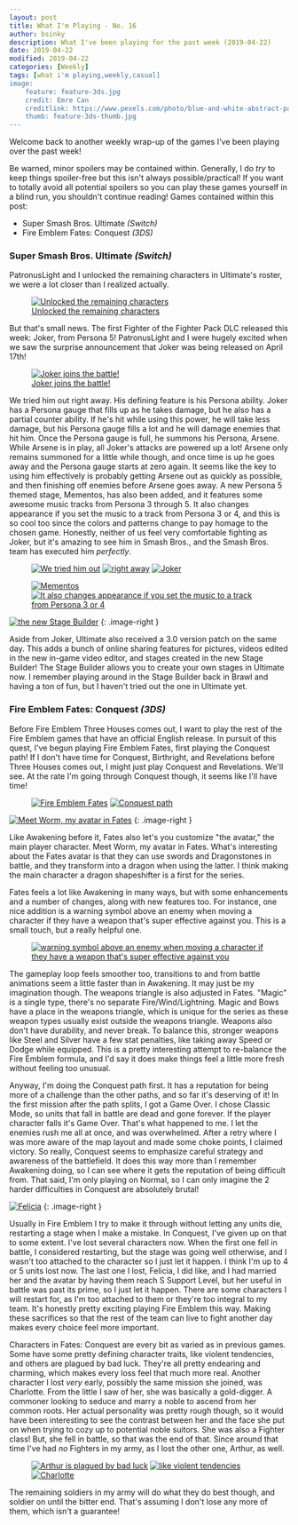 ```yaml
---
layout: post
title: What I'm Playing - No. 16
author: bsinky
description: What I've been playing for the past week (2019-04-22)
date: 2019-04-22
modified: 2019-04-22
categories: [Weekly]
tags: [what i'm playing,weekly,casual]
image:
    feature: feature-3ds.jpg
    credit: Emre Can
    creditlink: https://www.pexels.com/photo/blue-and-white-abstract-painting-2110951/
    thumb: feature-3ds-thumb.jpg
---
```


Welcome back to another weekly wrap-up of the games I've been playing over the
past week!

Be warned, minor spoilers may be contained within. Generally, I do *try* to keep
things spoiler-free but this isn't always possible/practical! If you want to
totally avoid all potential spoilers so you can play these games yourself in a
blind run, you shouldn't continue reading! Games contained within this post:

 - Super Smash Bros. Ultimate *(Switch)*
 - Fire Emblem Fates: Conquest *(3DS)*

<!--more-->

### Super Smash Bros. Ultimate *(Switch)*

PatronusLight and I unlocked the remaining characters in Ultimate's roster, we
were a lot closer than I realized actually.

<figure class="half center">
    <a href="https://i.imgur.com/Dc11Fan.jpg"><img src="https://i.imgur.com/Dc11Fanm.jpg" alt="Unlocked the remaining characters"/>
        <figcaption>Unlocked the remaining characters</figcaption>
    </a>
</figure>

But that's small news. The first Fighter of the Fighter Pack DLC released this
week: Joker, from Persona 5! PatronusLight and I were hugely excited when we saw
the surprise announcement that Joker was being released on April 17th!

<figure class="half center">
    <a href="https://i.imgur.com/OfMEfnI.jpg"><img src="https://i.imgur.com/OfMEfnIm.jpg" alt="Joker joins the battle!"/>
        <figcaption>Joker joins the battle!</figcaption>
    </a>
</figure>

We tried him out right away. His defining feature is his Persona ability. Joker
has a Persona gauge that fills up as he takes damage, but he also has a partial
counter ability. If he's hit while using this power, he will take less damage,
but his Persona gauge fills a lot and he will damage enemies that hit him. Once
the Persona gauge is full, he summons his Persona, Arsene. While Arsene is in
play, all Joker's attacks are powered up a lot! Arsene only remains summoned for
a little while though, and once time is up he goes away and the Persona gauge
starts at zero again. It seems like the key to using him effectively is probably
getting Arsene out as quickly as possible, and then finishing off enemies before
Arsene goes away. A new Persona 5 themed stage, Mementos, has also been added,
and it features some awesome music tracks from Persona 3 through 5. It also
changes appearance if you set the music to a track from Persona 3 or 4, and this
is so cool too since the colors and patterns change to pay homage to the chosen
game. Honestly, neither of us feel very comfortable fighting as Joker, but it's
amazing to see him in Smash Bros., and the Smash Bros. team has executed him
*perfectly*.

<figure class="third">
    <a href="https://i.imgur.com/O83aT5Z.jpg"><img src="https://i.imgur.com/O83aT5Zm.jpg" alt="We tried him out"/></a>
    <a href="https://i.imgur.com/FM6mtne.jpg"><img src="https://i.imgur.com/FM6mtnem.jpg" alt="right away"/></a>
    <a href="https://i.imgur.com/SYgkCgK.jpg"><img src="https://i.imgur.com/SYgkCgKm.jpg" alt="Joker"/></a>
</figure>
<figure class="half">
    <a href="https://i.imgur.com/YoxOjNP.jpg"><img src="https://i.imgur.com/YoxOjNPm.jpg" alt="Mementos"/></a>
    <a href="https://i.imgur.com/TcdecBs.jpg"><img src="https://i.imgur.com/TcdecBsm.jpg" alt="It also changes appearance if you set the music to a track from Persona 3 or 4"/></a>
</figure>

[![the new Stage Builder](https://i.imgur.com/xHQKSvXm.jpg)](https://i.imgur.com/xHQKSvX.jpg)
{: .image-right }

Aside from Joker, Ultimate also received a 3.0 version patch on the same day.
This adds a bunch of online sharing features for pictures, videos edited in the
new in-game video editor, and stages created in the new Stage Builder! The Stage
Builder allows you to create your own stages in Ultimate now. I remember playing
around in the Stage Builder back in Brawl and having a ton of fun, but I haven't
tried out the one in Ultimate yet.

### Fire Emblem Fates: Conquest *(3DS)*

Before Fire Emblem Three Houses comes out, I want to play the rest of the Fire
Emblem games that have an official English release. In pursuit of this quest,
I've begun playing Fire Emblem Fates, first playing the Conquest path! If I
don't have time for Conquest, Birthright, and Revelations before Three Houses
comes out, I might just play Conquest and Revelations. We'll see. At the rate
I'm going through Conquest though, it seems like I'll have time!

<figure class="half">
    <a href="https://i.imgur.com/DkDVTZ1.png"><img src="https://i.imgur.com/DkDVTZ1m.png" alt="Fire Emblem Fates"/></a>
    <a href="https://i.imgur.com/KC72fFF.png"><img src="https://i.imgur.com/KC72fFFm.png" alt="Conquest path"/></a>
</figure>

[![Meet Worm, my avatar in Fates](https://i.imgur.com/zkA3PwOm.png)](https://i.imgur.com/zkA3PwO.png)
{: .image-right }

Like Awakening before it, Fates also let's you customize "the avatar," the main
player character. Meet Worm, my avatar in Fates. What's interesting about the
Fates avatar is that they can use swords and Dragonstones in battle, and they
transform into a dragon when using the latter. I think making the main character
a dragon shapeshifter is a first for the series.

Fates feels a lot like Awakening in many ways, but with some enhancements and a
number of changes, along with new features too. For instance, one nice addition
is a warning symbol above an enemy when moving a character if they have a weapon
that's super effective against you. This is a small touch, but a really helpful
one.

<figure class="half center">
    <a href="https://i.imgur.com/yxBewOS.png"><img src="https://i.imgur.com/yxBewOSm.png" alt="warning symbol above an enemy when moving a character if they have a weapon that's super effective against you"/></a>
</figure>

The gameplay loop feels smoother too, transitions to and from battle
animations seem a little faster than in Awakening. It may just be my imagination
though. The weapons triangle is also adjusted in Fates. "Magic" is a single
type, there's no separate Fire/Wind/Lightning. Magic and Bows have a place in
the weapons triangle, which is unique for the series as these weapon types
usually exist outside the weapons triangle. Weapons also don't have durability,
and never break. To balance this, stronger weapons like Steel and Silver have a
few stat penalties, like taking away Speed or Dodge while equipped. This is a
pretty interesting attempt to re-balance the Fire Emblem formula, and I'd say it
does make things feel a little more fresh without feeling too unusual.

Anyway, I'm doing the Conquest path first. It has a reputation for being more of
a challenge than the other paths, and so far it's deserving of it! In the first
mission after the path splits, I got a Game Over. I chose Classic Mode, so units
that fall in battle are dead and gone forever. If the player character falls
it's Game Over. That's what happened to me. I let the enemies rush me all at
once, and was overwhelmed. After a retry where I was more aware of the map
layout and made some choke points, I claimed victory. So really, Conquest seems
to emphasize careful strategy and awareness of the battlefield. It does this way
more than I remember Awakening doing, so I can see where it gets the reputation
of being difficult from. That said, I'm only playing on Normal, so I can only
imagine the 2 harder difficulties in Conquest are absolutely brutal!

[![Felicia](https://i.imgur.com/Yk08hjIm.png)](https://i.imgur.com/Yk08hjI.png)
{: .image-right }

Usually in Fire Emblem I try to make it through without letting any units die,
restarting a stage when I make a mistake. In Conquest, I've given up on that to
some extent. I've lost several characters now. When the first one fell in
battle, I considered restarting, but the stage was going well otherwise, and I
wasn't too attached to the character so I just let it happen. I think I'm up to
4 or 5 units lost now. The last one I lost, Felicia, I did like, and I had
married her and the avatar by having them reach S Support Level, but her useful
in battle was past its prime, so I just let it happen. There are some characters
I will restart for, as I'm too attached to them or they're too integral to my
team. It's honestly pretty exciting playing Fire Emblem this way. Making these
sacrifices so that the rest of the team can live to fight another day makes
every choice feel more important.

Characters in Fates: Conquest are every bit as varied as in previous games. Some
have some pretty defining character traits, like violent tendencies, and others
are plagued by bad luck. They're all pretty endearing and charming, which makes
every loss feel that much more real. Another character I lost *very* early,
possibly the same mission she joined, was Charlotte. From the little I saw of
her, she was basically a gold-digger. A commoner looking to seduce and marry a
noble to ascend from her common roots. Her actual personality was pretty rough
though, so it would have been interesting to see the contrast between her and
the face she put on when trying to cozy up to potential noble suitors. She was
also a Fighter class! But, she fell in battle, so that was the end of that.
Since around that time I've had *no* Fighters in my army, as I lost the other
one, Arthur, as well.

<figure class="third">
    <a href="https://i.imgur.com/6M5gYRI.png"><img src="https://i.imgur.com/6M5gYRIm.png" alt="Arthur is plagued by bad luck"/></a>
    <a href="https://i.imgur.com/VZAqrWv.png"><img src="https://i.imgur.com/VZAqrWvm.png" alt="like violent tendencies"/></a>
    <a href="https://i.imgur.com/dKXzaX2.png"><img src="https://i.imgur.com/dKXzaX2m.png" alt="Charlotte"/></a>
</figure>

The remaining soldiers in my army will do what they do best though, and soldier
on until the bitter end. That's assuming I don't lose any more of them, which
isn't a guarantee!
